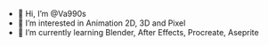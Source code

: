 - 👋 Hi, I’m @Va990s
- 👀 I’m interested in Animation 2D, 3D and Pixel 
- 🌱 I’m currently learning Blender, After Effects, Procreate, Aseprite

<!---
Va990s/Va990s is a ✨ special ✨ repository because its `README.md` (this file) appears on your GitHub profile.
You can click the Preview link to take a look at your changes.
--->

